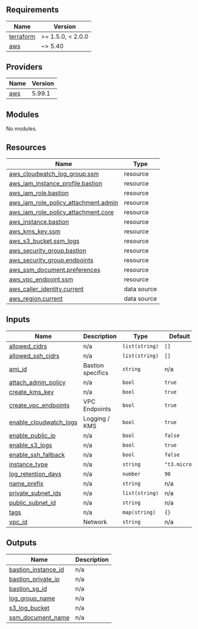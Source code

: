 # <module-name>

<!-- BEGIN_TF_DOCS -->
## Requirements

| Name | Version |
|------|---------|
| <a name="requirement_terraform"></a> [terraform](#requirement\_terraform) | >= 1.5.0, < 2.0.0 |
| <a name="requirement_aws"></a> [aws](#requirement\_aws) | ~> 5.40 |

## Providers

| Name | Version |
|------|---------|
| <a name="provider_aws"></a> [aws](#provider\_aws) | 5.99.1 |

## Modules

No modules.

## Resources

| Name | Type |
|------|------|
| [aws_cloudwatch_log_group.ssm](https://registry.terraform.io/providers/hashicorp/aws/latest/docs/resources/cloudwatch_log_group) | resource |
| [aws_iam_instance_profile.bastion](https://registry.terraform.io/providers/hashicorp/aws/latest/docs/resources/iam_instance_profile) | resource |
| [aws_iam_role.bastion](https://registry.terraform.io/providers/hashicorp/aws/latest/docs/resources/iam_role) | resource |
| [aws_iam_role_policy_attachment.admin](https://registry.terraform.io/providers/hashicorp/aws/latest/docs/resources/iam_role_policy_attachment) | resource |
| [aws_iam_role_policy_attachment.core](https://registry.terraform.io/providers/hashicorp/aws/latest/docs/resources/iam_role_policy_attachment) | resource |
| [aws_instance.bastion](https://registry.terraform.io/providers/hashicorp/aws/latest/docs/resources/instance) | resource |
| [aws_kms_key.ssm](https://registry.terraform.io/providers/hashicorp/aws/latest/docs/resources/kms_key) | resource |
| [aws_s3_bucket.ssm_logs](https://registry.terraform.io/providers/hashicorp/aws/latest/docs/resources/s3_bucket) | resource |
| [aws_security_group.bastion](https://registry.terraform.io/providers/hashicorp/aws/latest/docs/resources/security_group) | resource |
| [aws_security_group.endpoints](https://registry.terraform.io/providers/hashicorp/aws/latest/docs/resources/security_group) | resource |
| [aws_ssm_document.preferences](https://registry.terraform.io/providers/hashicorp/aws/latest/docs/resources/ssm_document) | resource |
| [aws_vpc_endpoint.ssm](https://registry.terraform.io/providers/hashicorp/aws/latest/docs/resources/vpc_endpoint) | resource |
| [aws_caller_identity.current](https://registry.terraform.io/providers/hashicorp/aws/latest/docs/data-sources/caller_identity) | data source |
| [aws_region.current](https://registry.terraform.io/providers/hashicorp/aws/latest/docs/data-sources/region) | data source |

## Inputs

| Name | Description | Type | Default | Required |
|------|-------------|------|---------|:--------:|
| <a name="input_allowed_cidrs"></a> [allowed\_cidrs](#input\_allowed\_cidrs) | n/a | `list(string)` | `[]` | no |
| <a name="input_allowed_ssh_cidrs"></a> [allowed\_ssh\_cidrs](#input\_allowed\_ssh\_cidrs) | n/a | `list(string)` | `[]` | no |
| <a name="input_ami_id"></a> [ami\_id](#input\_ami\_id) | Bastion specifics | `string` | n/a | yes |
| <a name="input_attach_admin_policy"></a> [attach\_admin\_policy](#input\_attach\_admin\_policy) | n/a | `bool` | `true` | no |
| <a name="input_create_kms_key"></a> [create\_kms\_key](#input\_create\_kms\_key) | n/a | `bool` | `true` | no |
| <a name="input_create_vpc_endpoints"></a> [create\_vpc\_endpoints](#input\_create\_vpc\_endpoints) | VPC Endpoints | `bool` | `true` | no |
| <a name="input_enable_cloudwatch_logs"></a> [enable\_cloudwatch\_logs](#input\_enable\_cloudwatch\_logs) | Logging / KMS | `bool` | `true` | no |
| <a name="input_enable_public_ip"></a> [enable\_public\_ip](#input\_enable\_public\_ip) | n/a | `bool` | `false` | no |
| <a name="input_enable_s3_logs"></a> [enable\_s3\_logs](#input\_enable\_s3\_logs) | n/a | `bool` | `true` | no |
| <a name="input_enable_ssh_fallback"></a> [enable\_ssh\_fallback](#input\_enable\_ssh\_fallback) | n/a | `bool` | `false` | no |
| <a name="input_instance_type"></a> [instance\_type](#input\_instance\_type) | n/a | `string` | `"t3.micro"` | no |
| <a name="input_log_retention_days"></a> [log\_retention\_days](#input\_log\_retention\_days) | n/a | `number` | `90` | no |
| <a name="input_name_prefix"></a> [name\_prefix](#input\_name\_prefix) | n/a | `string` | n/a | yes |
| <a name="input_private_subnet_ids"></a> [private\_subnet\_ids](#input\_private\_subnet\_ids) | n/a | `list(string)` | n/a | yes |
| <a name="input_public_subnet_id"></a> [public\_subnet\_id](#input\_public\_subnet\_id) | n/a | `string` | n/a | yes |
| <a name="input_tags"></a> [tags](#input\_tags) | n/a | `map(string)` | `{}` | no |
| <a name="input_vpc_id"></a> [vpc\_id](#input\_vpc\_id) | Network | `string` | n/a | yes |

## Outputs

| Name | Description |
|------|-------------|
| <a name="output_bastion_instance_id"></a> [bastion\_instance\_id](#output\_bastion\_instance\_id) | n/a |
| <a name="output_bastion_private_ip"></a> [bastion\_private\_ip](#output\_bastion\_private\_ip) | n/a |
| <a name="output_bastion_sg_id"></a> [bastion\_sg\_id](#output\_bastion\_sg\_id) | n/a |
| <a name="output_log_group_name"></a> [log\_group\_name](#output\_log\_group\_name) | n/a |
| <a name="output_s3_log_bucket"></a> [s3\_log\_bucket](#output\_s3\_log\_bucket) | n/a |
| <a name="output_ssm_document_name"></a> [ssm\_document\_name](#output\_ssm\_document\_name) | n/a |
<!-- END_TF_DOCS -->
